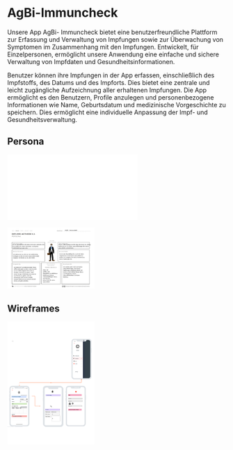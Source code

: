 # AgBi-Immuncheck

Unsere App AgBi- Immuncheck bietet eine benutzerfreundliche Plattform zur Erfassung und Verwaltung von Impfungen sowie zur Überwachung von Symptomen im Zusammenhang mit den Impfungen. Entwickelt, für Einzelpersonen, ermöglicht unsere Anwendung eine einfache und sichere Verwaltung von Impfdaten und Gesundheitsinformationen. 

Benutzer können ihre Impfungen in der App erfassen, einschließlich des Impfstoffs, des Datums und des Impforts. Dies bietet eine zentrale und leicht zugängliche Aufzeichnung aller erhaltenen Impfungen.
Die App ermöglicht es den Benutzern, Profile anzulegen und personenbezogene Informationen wie Name, Geburtsdatum und medizinische Vorgeschichte zu speichern. Dies ermöglicht eine individuelle Anpassung der Impf- und Gesundheitsverwaltung.

## Persona 
![persona](persona.pdf)

<img src="persona.pdf" alt="persona" style="width:200px;"/>

## Wireframes
<img src="Wireframe-Nutzertest.pdf" alt="wireframes" style="width:200px;"/>
